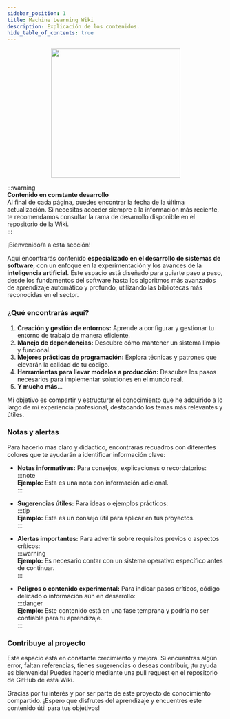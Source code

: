 ```yaml
---
sidebar_position: 1
title: Machine Learning Wiki
description: Explicación de los contenidos.
hide_table_of_contents: true
---
```


<p align="center">
  <img src={require("../img/machine-learning-wiki-logo.png").default} width="300"/>
  <br />
</p>

:::warning  
**Contenido en constante desarrollo**  
Al final de cada página, puedes encontrar la fecha de la última actualización. Si necesitas acceder siempre a la información más reciente, te recomendamos consultar la rama de desarrollo disponible en el repositorio de la Wiki.  
:::  

¡Bienvenido/a a esta sección!  

Aquí encontrarás contenido **especializado en el desarrollo de sistemas de software**, con un enfoque en la experimentación y los avances de la **inteligencia artificial**. Este espacio está diseñado para guiarte paso a paso, desde los fundamentos del software hasta los algoritmos más avanzados de aprendizaje automático y profundo, utilizando las bibliotecas más reconocidas en el sector.  

### ¿Qué encontrarás aquí?  

1. **Creación y gestión de entornos:** Aprende a configurar y gestionar tu entorno de trabajo de manera eficiente.  
2. **Manejo de dependencias:** Descubre cómo mantener un sistema limpio y funcional.  
3. **Mejores prácticas de programación:** Explora técnicas y patrones que elevarán la calidad de tu código.  
4. **Herramientas para llevar modelos a producción:** Descubre los pasos necesarios para implementar soluciones en el mundo real.
5. **Y mucho más**...  

Mi objetivo es compartir y estructurar el conocimiento que he adquirido a lo largo de mi experiencia profesional, destacando los temas más relevantes y útiles.  

### Notas y alertas  

Para hacerlo más claro y didáctico, encontrarás recuadros con diferentes colores que te ayudarán a identificar información clave:  

- **Notas informativas:** Para consejos, explicaciones o recordatorios:  
  :::note  
  **Ejemplo:** Esta es una nota con información adicional.  
  :::  

- **Sugerencias útiles:** Para ideas o ejemplos prácticos:  
  :::tip  
  **Ejemplo:** Este es un consejo útil para aplicar en tus proyectos.  
  :::  

- **Alertas importantes:** Para advertir sobre requisitos previos o aspectos críticos:  
  :::warning  
  **Ejemplo:** Es necesario contar con un sistema operativo específico antes de continuar.  
  :::  

- **Peligros o contenido experimental:** Para indicar pasos críticos, código delicado o información aún en desarrollo:  
  :::danger  
  **Ejemplo:** Este contenido está en una fase temprana y podría no ser confiable para tu aprendizaje.  
  :::  

### Contribuye al proyecto  

Este espacio está en constante crecimiento y mejora. Si encuentras algún error, faltan referencias, tienes sugerencias o deseas contribuir, ¡tu ayuda es bienvenida! Puedes hacerlo mediante una pull request en el repositorio de GitHub de esta Wiki.  

Gracias por tu interés y por ser parte de este proyecto de conocimiento compartido. ¡Espero que disfrutes del aprendizaje y encuentres este contenido útil para tus objetivos!  